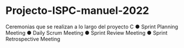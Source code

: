# Projecto-ISPC-manuel-2022

Ceremonias que se realizan a lo largo del proyecto
C
 ● Sprint Planning Meeting 
● Daily Scrum Meeting 
● Sprint Review Meeting
 ● Sprint Retrospective Meeting
